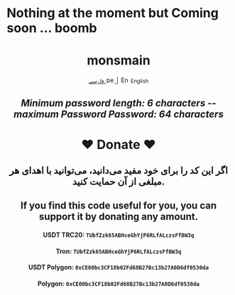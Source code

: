 # Nothing at the moment but Coming soon ... boomb
<div align="center">
    <h1>monsmain</h1>
</div>

<div align="center">
    <p>
        <a href="README-FA.md">
            <small>فارسی</small>
            <img src='[main/images/Flag-iran.png)' alt='persian' style='width: 20px;height: 15px;border-radius: 3px;' />
        </a>
        | 
       <img src='[https://github.com/monsmain/test-hack/blob/main/images/flag-en.png)' alt='English' style='width: 20px;height: 15px;border-radius: 3px;' />
        <small>English</small>
    </p>

*Minimum password length: 6 characters* --
*maximum Password Password: 64 characters*
---
# ❤️ Donate ❤️
## اگر این کد را برای خود مفید می‌دانید، می‌توانید با اهدای هر مبلغی از آن حمایت کنید.
## If you find this code useful for you, you can support it by donating any amount.
#### USDT TRC20: `TUbfZzk65ABHceGhYjP6RLfALczsFfBW3q`
#### Tron: `TUbfZzk65ABHceGhYjP6RLfALczsFfBW3q`
#### USDT Polygon: `0xCE00bc3CF18b02Fd68B27Bc13b27A0D6df0530da`
####  Polygon: `0xCE00bc3CF18b02Fd68B27Bc13b27A0D6df0530da`
